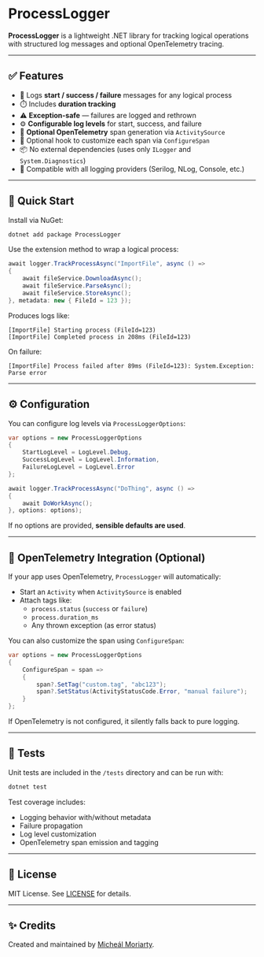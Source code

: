 # ProcessLogger

**ProcessLogger** is a lightweight .NET library for tracking logical operations with structured log messages and optional OpenTelemetry tracing.

---

## ✅ Features

- 🔁 Logs **start / success / failure** messages for any logical process  
- ⏱️ Includes **duration tracking**  
- ⚠️ **Exception-safe** — failures are logged and rethrown  
- ⚙️ **Configurable log levels** for start, success, and failure  
- 📡 **Optional OpenTelemetry** span generation via `ActivitySource`  
- 🔧 Optional hook to customize each span via `ConfigureSpan`  
- 📦 No external dependencies (uses only `ILogger` and `System.Diagnostics`)  
- 🧪 Compatible with all logging providers (Serilog, NLog, Console, etc.)

---

## 🚀 Quick Start

Install via NuGet:

```bash
dotnet add package ProcessLogger
```

Use the extension method to wrap a logical process:

```csharp
await logger.TrackProcessAsync("ImportFile", async () =>
{
    await fileService.DownloadAsync();
    await fileService.ParseAsync();
    await fileService.StoreAsync();
}, metadata: new { FileId = 123 });
```

Produces logs like:

```text
[ImportFile] Starting process (FileId=123)
[ImportFile] Completed process in 208ms (FileId=123)
```

On failure:

```text
[ImportFile] Process failed after 89ms (FileId=123): System.Exception: Parse error
```

---

## ⚙️ Configuration

You can configure log levels via `ProcessLoggerOptions`:

```csharp
var options = new ProcessLoggerOptions
{
    StartLogLevel = LogLevel.Debug,
    SuccessLogLevel = LogLevel.Information,
    FailureLogLevel = LogLevel.Error
};

await logger.TrackProcessAsync("DoThing", async () =>
{
    await DoWorkAsync();
}, options: options);
```

If no options are provided, **sensible defaults are used**.

---

## 📡 OpenTelemetry Integration (Optional)

If your app uses OpenTelemetry, `ProcessLogger` will automatically:

- Start an `Activity` when `ActivitySource` is enabled
- Attach tags like:
  - `process.status` (`success` or `failure`)
  - `process.duration_ms`
  - Any thrown exception (as error status)

You can also customize the span using `ConfigureSpan`:

```csharp
var options = new ProcessLoggerOptions
{
    ConfigureSpan = span =>
    {
        span?.SetTag("custom.tag", "abc123");
        span?.SetStatus(ActivityStatusCode.Error, "manual failure");
    }
};
```

If OpenTelemetry is not configured, it silently falls back to pure logging.

---

## 🧪 Tests

Unit tests are included in the `/tests` directory and can be run with:

```bash
dotnet test
```

Test coverage includes:
- Logging behavior with/without metadata
- Failure propagation
- Log level customization
- OpenTelemetry span emission and tagging

---

## 📄 License

MIT License. See [LICENSE](LICENSE) for details.

---

## ✨ Credits

Created and maintained by [Micheál Moriarty](https://github.com/moriam2).